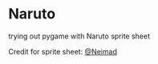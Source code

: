 # Naruto
trying out pygame with Naruto sprite sheet


Credit for sprite sheet: [@Neimad](https://www.spriters-resource.com/submitter/Neimad/)
